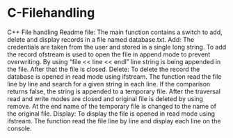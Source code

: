# C-Filehandling
C++ File handling Readme file:
The main function contains a switch to add, delete and display records in a file named database.txt.
Add: The credentials are taken from the user and stored in a single long string. To add the record ofstream is used to open the file in append mode to prevent overwriting. By using “file << line << endl” line string is being appended in the file. After that the file is closed.
Delete: To delete the record the database is opened in read mode using ifstream. The function read the file line by line and search for a given string in each line. If the comparison returns false, the string is appended to a temporary file. After the traversal read and write modes are closed and original file is deleted by using remove. At the end name of the temporary file is changed to the name of the original file.
Display: To display the file is opened in read mode using ifstream. The function read the file line by line and display each line on the console.

 
